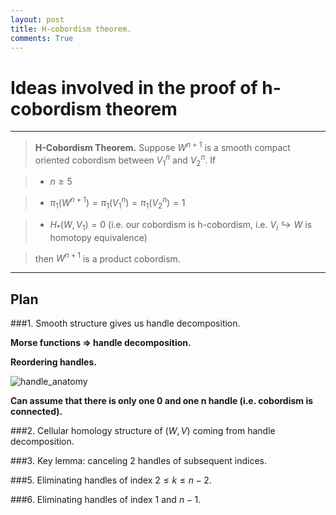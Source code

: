 ```yaml
---
layout: post
title: H-cobordism theorem.
comments: True
---
```




Ideas involved in the proof of h-cobordism theorem
==========================================
-----

> **H-Cobordism Theorem.**
> Suppose $W^{n+1}$ is a smooth compact oriented cobordism between $V^n_1$ and $V^n_2$. If

> * $n \ge 5$

> * $\pi_1(W^{n+1})=\pi_1(V_1^{n})=\pi_1(V_2^{n})=1$

> * $H_*(W,V_1)=0$ (i.e. our cobordism is h-cobordism, i.e. $V_i \hookrightarrow W$ is homotopy equivalence)

> then $W^{n+1}$ is a product cobordism.

-----


Plan
----


###1. Smooth structure gives us handle decomposition. 

**Morse functions => handle decomposition.**

**Reordering handles.**

![handle_anatomy](https://cdn.rawgit.com/artofkot/CDN/master/handle_anatomy.png)

**Can assume that there is only one 0 and one n handle (i.e. cobordism is connected).**

###2. Cellular homology structure of $(W,V)$ coming from handle decomposition.

###3. Key lemma: canceling 2 handles of subsequent indices.

###5. Eliminating handles of index $2\le k \le n-2$.

###6. Eliminating handles of index $1$ and $n-1$.